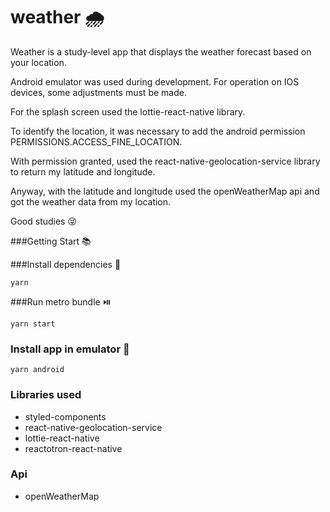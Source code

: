 # weather :cloud_with_rain:

Weather is a study-level app that displays the weather forecast based on your location.

Android emulator was used during development. For operation on IOS devices, some adjustments must be made.

For the splash screen used the lottie-react-native library.

To identify the location, it was necessary to add the android permission PERMISSIONS.ACCESS_FINE_LOCATION.

With permission granted, used the react-native-geolocation-service library to return my latitude and longitude.

Anyway, with the latitude and longitude used the openWeatherMap api and got the weather data from my location.

Good studies :stuck_out_tongue_closed_eyes:

###Getting Start :books:

###Install dependencies :art:

```
yarn
```

###Run metro bundle :play_or_pause_button:

```
yarn start
```

### Install app in emulator :iphone:

```
yarn android
```

### Libraries used

- styled-components
- react-native-geolocation-service
- lottie-react-native
- reactotron-react-native

### Api

- openWeatherMap

